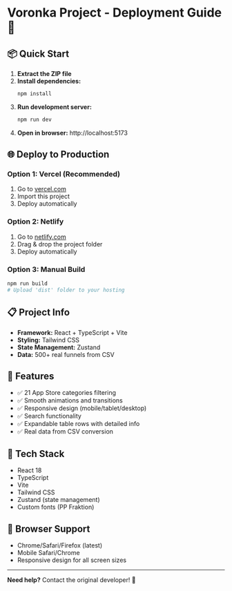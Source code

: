 # Voronka Project - Deployment Guide 🚀

## 📦 Quick Start

1. **Extract the ZIP file**
2. **Install dependencies:**
   ```bash
   npm install
   ```
3. **Run development server:**
   ```bash
   npm run dev
   ```
4. **Open in browser:** http://localhost:5173

## 🌐 Deploy to Production

### Option 1: Vercel (Recommended)
1. Go to [vercel.com](https://vercel.com)
2. Import this project
3. Deploy automatically

### Option 2: Netlify
1. Go to [netlify.com](https://netlify.com)
2. Drag & drop the project folder
3. Deploy automatically

### Option 3: Manual Build
```bash
npm run build
# Upload 'dist' folder to your hosting
```

## 📋 Project Info

- **Framework:** React + TypeScript + Vite
- **Styling:** Tailwind CSS
- **State Management:** Zustand
- **Data:** 500+ real funnels from CSV

## 🎯 Features

- ✅ 21 App Store categories filtering
- ✅ Smooth animations and transitions
- ✅ Responsive design (mobile/tablet/desktop)
- ✅ Search functionality
- ✅ Expandable table rows with detailed info
- ✅ Real data from CSV conversion

## 🔧 Tech Stack

- React 18
- TypeScript
- Vite
- Tailwind CSS
- Zustand (state management)
- Custom fonts (PP Fraktion)

## 📱 Browser Support

- Chrome/Safari/Firefox (latest)
- Mobile Safari/Chrome
- Responsive design for all screen sizes

---

**Need help?** Contact the original developer! 💬 